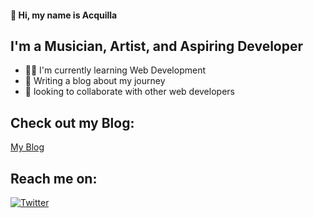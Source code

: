 #### 👋 Hi, my name is Acquilla

## I'm a Musician, Artist, and Aspiring Developer

- 👨‍🏭 I'm currently learning Web Development
- 📝 Writing a blog about my journey
- 🤝 looking to collaborate with other web developers

## Check out my Blog:

[My Blog](https://acquilla.blog/)

## Reach me on:

[![Twitter](https://badgen.net/badge/icon/twitter?icon=twitter&label)](https://twitter.com/acquilla_c)
